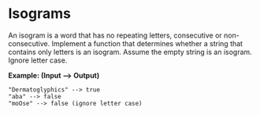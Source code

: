 # Isograms

An isogram is a word that has no repeating letters, consecutive or non-consecutive. Implement a function that determines whether a string that contains only letters is an isogram. Assume the empty string is an isogram. Ignore letter case.

**Example: (Input --> Output)**

```
"Dermatoglyphics" --> true
"aba" --> false
"moOse" --> false (ignore letter case)
```


